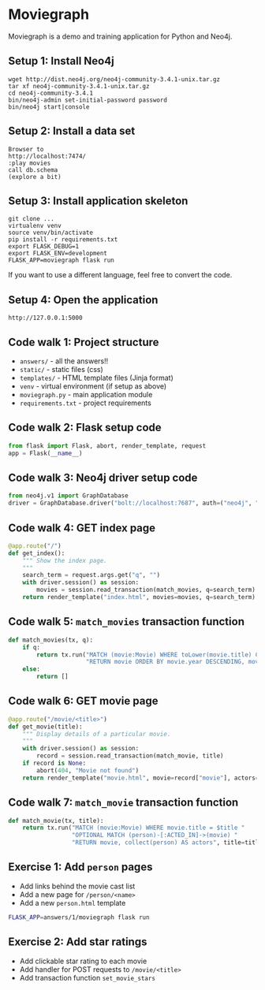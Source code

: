 # Moviegraph

Moviegraph is a demo and training application for Python and Neo4j.


## Setup 1: Install Neo4j
```
wget http://dist.neo4j.org/neo4j-community-3.4.1-unix.tar.gz
tar xf neo4j-community-3.4.1-unix.tar.gz
cd neo4j-community-3.4.1
bin/neo4j-admin set-initial-password password
bin/neo4j start|console
```


## Setup 2: Install a data set
```
Browser to
http://localhost:7474/
:play movies
call db.schema
(explore a bit)
```


## Setup 3: Install application skeleton
```
git clone ...
virtualenv venv
source venv/bin/activate
pip install -r requirements.txt
export FLASK_DEBUG=1
export FLASK_ENV=development
FLASK_APP=moviegraph flask run
```
If you want to use a different language, feel free to convert the code.


## Setup 4: Open the application
```
http://127.0.0.1:5000
```


## Code walk 1: Project structure

- `answers/` - all the answers!!
- `static/` - static files (css)
- `templates/` - HTML template files (Jinja format)
- `venv` - virtual environment (if setup as above)
- `moviegraph.py` - main application module
- `requirements.txt` - project requirements


## Code walk 2: Flask setup code
```python
from flask import Flask, abort, render_template, request
app = Flask(__name__)
```

## Code walk 3: Neo4j driver setup code
```python
from neo4j.v1 import GraphDatabase
driver = GraphDatabase.driver("bolt://localhost:7687", auth=("neo4j", "password"))
```


## Code walk 4: GET index page
```python
@app.route("/")
def get_index():
    """ Show the index page.
    """
    search_term = request.args.get("q", "")
    with driver.session() as session:
        movies = session.read_transaction(match_movies, q=search_term)
    return render_template("index.html", movies=movies, q=search_term)
```


## Code walk 5: `match_movies` transaction function
```python
def match_movies(tx, q):
    if q:
        return tx.run("MATCH (movie:Movie) WHERE toLower(movie.title) CONTAINS toLower($term) "
                      "RETURN movie ORDER BY movie.year DESCENDING, movie.title ASCENDING", term=q).value()
    else:
        return []
```


## Code walk 6: GET movie page
```python
@app.route("/movie/<title>")
def get_movie(title):
    """ Display details of a particular movie.
    """
    with driver.session() as session:
        record = session.read_transaction(match_movie, title)
    if record is None:
        abort(404, "Movie not found")
    return render_template("movie.html", movie=record["movie"], actors=record["actors"])
```


## Code walk 7: `match_movie` transaction function
```python
def match_movie(tx, title):
    return tx.run("MATCH (movie:Movie) WHERE movie.title = $title "
                  "OPTIONAL MATCH (person)-[:ACTED_IN]->(movie) "
                  "RETURN movie, collect(person) AS actors", title=title).single()
```


## Exercise 1: Add `person` pages
- Add links behind the movie cast list
- Add a new page for `/person/<name>`
- Add a new `person.html` template

```bash
FLASK_APP=answers/1/moviegraph flask run
```


## Exercise 2: Add star ratings
- Add clickable star rating to each movie
- Add handler for POST requests to `/movie/<title>`
- Add transaction function `set_movie_stars`
 